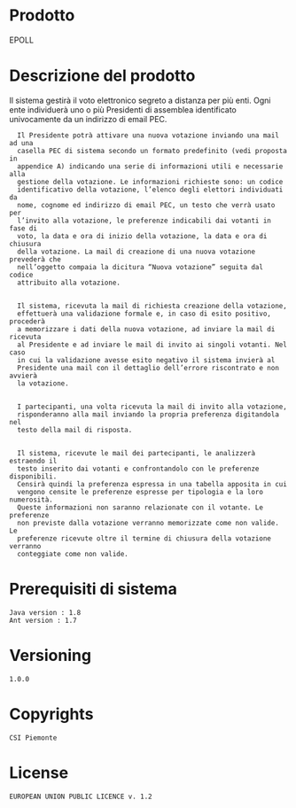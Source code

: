 # Prodotto
EPOLL
# Descrizione del prodotto
Il sistema gestirà il voto elettronico segreto a distanza per più enti.
      Ogni ente individuerà uno o più Presidenti di assemblea identificato
      univocamente da un indirizzo di email PEC. 


      Il Presidente potrà attivare una nuova votazione inviando una mail ad una
      casella PEC di sistema secondo un formato predefinito (vedi proposta in
      appendice A) indicando una serie di informazioni utili e necessarie alla
      gestione della votazione. Le informazioni richieste sono: un codice
      identificativo della votazione, l’elenco degli elettori individuati da
      nome, cognome ed indirizzo di email PEC, un testo che verrà usato per
      l’invito alla votazione, le preferenze indicabili dai votanti in fase di
      voto, la data e ora di inizio della votazione, la data e ora di chiusura
      della votazione. La mail di creazione di una nuova votazione prevederà che
      nell’oggetto compaia la dicitura “Nuova votazione” seguita dal codice
      attribuito alla votazione. 


      Il sistema, ricevuta la mail di richiesta creazione della votazione,
      effettuerà una validazione formale e, in caso di esito positivo, procederà
      a memorizzare i dati della nuova votazione, ad inviare la mail di ricevuta
      al Presidente e ad inviare le mail di invito ai singoli votanti. Nel caso
      in cui la validazione avesse esito negativo il sistema invierà al
      Presidente una mail con il dettaglio dell’errore riscontrato e non avvierà
      la votazione. 


      I partecipanti, una volta ricevuta la mail di invito alla votazione,
      risponderanno alla mail inviando la propria preferenza digitandola nel
      testo della mail di risposta. 


      Il sistema, ricevute le mail dei partecipanti, le analizzerà estraendo il
      testo inserito dai votanti e confrontandolo con le preferenze disponibili.
      Censirà quindi la preferenza espressa in una tabella apposita in cui
      vengono censite le preferenze espresse per tipologia e la loro numerosità.
      Queste informazioni non saranno relazionate con il votante. Le preferenze
      non previste dalla votazione verranno memorizzate come non valide. Le
      preferenze ricevute oltre il termine di chiusura della votazione verranno
      conteggiate come non valide. 
# Prerequisiti di sistema 
	Java version : 1.8
	Ant version : 1.7
# Versioning
	1.0.0
# Copyrights
	CSI Piemonte
# License 
	EUROPEAN UNION PUBLIC LICENCE v. 1.2